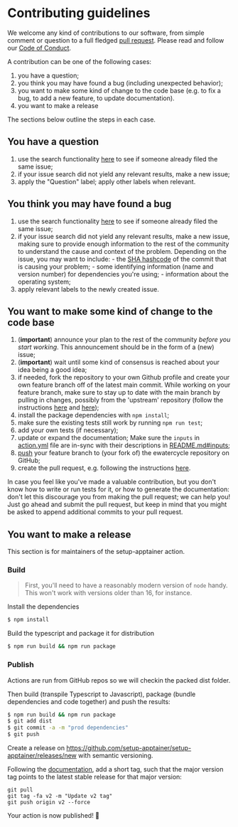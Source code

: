 # Contributing guidelines

We welcome any kind of contributions to our software, from simple
comment or question to a full fledged [pull
request](https://help.github.com/articles/about-pull-requests/). Please
read and follow our [Code of Conduct](CODE_OF_CONDUCT.md).

A contribution can be one of the following cases:

1. you have a question;
2. you think you may have found a bug (including unexpected behavior);
3. you want to make some kind of change to the code base (e.g. to fix a
    bug, to add a new feature, to update documentation).
4. you want to make a release

The sections below outline the steps in each case.

## You have a question

1. use the search functionality
    [here](https://github.com/setup-apptainer/setup-apptainer/issues) to see if
    someone already filed the same issue;
2. if your issue search did not yield any relevant results, make a new
    issue;
3. apply the \"Question\" label; apply other labels when relevant.

## You think you may have found a bug

1. use the search functionality
    [here](https://github.com/setup-apptainer/setup-apptainer/issues) to see if
    someone already filed the same issue;
2. if your issue search did not yield any relevant results, make a new
    issue, making sure to provide enough information to the rest of the
    community to understand the cause and context of the problem.
    Depending on the issue, you may want to include: - the [SHA
    hashcode](https://help.github.com/articles/autolinked-references-and-urls/#commit-shas)
    of the commit that is causing your problem; - some identifying
    information (name and version number) for dependencies you\'re
    using; - information about the operating system;
3. apply relevant labels to the newly created issue.

## You want to make some kind of change to the code base

1. (**important**) announce your plan to the rest of the community
    *before you start working*. This announcement should be in the form
    of a (new) issue;
2. (**important**) wait until some kind of consensus is reached about
    your idea being a good idea;
3. if needed, fork the repository to your own Github profile and create
    your own feature branch off of the latest main commit. While working
    on your feature branch, make sure to stay up to date with the main
    branch by pulling in changes, possibly from the \'upstream\'
    repository (follow the instructions
    [here](https://help.github.com/articles/configuring-a-remote-for-a-fork/)
    and [here](https://help.github.com/articles/syncing-a-fork/));
4. install the package dependencies with
    `npm install`;
5. make sure the existing tests still work by running `npm run test`;
6. add your own tests (if necessary);
7. update or expand the documentation; Make sure the `inputs` in [action.yml](action.yml) file are in-sync with their descriptions in [README.md#inputs](README.md#inputs);
8. [push](http://rogerdudler.github.io/git-guide/) your feature branch
    to (your fork of) the ewatercycle repository on GitHub;
9. create the pull request, e.g. following the instructions
    [here](https://help.github.com/articles/creating-a-pull-request/).

In case you feel like you\'ve made a valuable contribution, but you
don\'t know how to write or run tests for it, or how to generate the
documentation: don\'t let this discourage you from making the pull
request; we can help you! Just go ahead and submit the pull request, but
keep in mind that you might be asked to append additional commits to
your pull request.

## You want to make a release

This section is for maintainers of the setup-apptainer action.

### Build

> First, you'll need to have a reasonably modern version of `node` handy. This won't work with versions older than 16, for instance.

Install the dependencies  
```bash
$ npm install
```

Build the typescript and package it for distribution
```bash
$ npm run build && npm run package
```

### Publish

Actions are run from GitHub repos so we will checkin the packed dist folder. 

Then build (transpile Typescript to Javascript), package (bundle dependencies and code together) and push the results:
```bash
$ npm run build && npm run package
$ git add dist
$ git commit -a -m "prod dependencies"
$ git push
```

Create a release on https://github.com/setup-apptainer/setup-apptainer/releases/new with semantic versioning.

Following the [documentation](https://github.com/actions/toolkit/blob/master/docs/action-versioning.md), add a short tag, such that the major version tag points to the latest stable release for that major version:
```
git pull
git tag -fa v2 -m "Update v2 tag"
git push origin v2 --force
```

Your action is now published! :rocket: 
